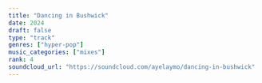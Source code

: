 ```yaml
---
title: "Dancing in Bushwick"
date: 2024
draft: false
type: "track"
genres: ["hyper-pop"]
music_categories: ["mixes"]
rank: 4
soundcloud_url: "https://soundcloud.com/ayelaymo/dancing-in-bushwick"
---
```

